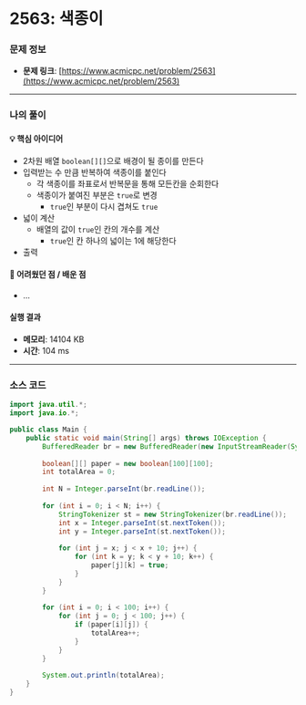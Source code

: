 # 2563: 색종이

### 문제 정보
- **문제 링크**: [https://www.acmicpc.net/problem/2563](https://www.acmicpc.net/problem/2563)

---

### 나의 풀이

#### 💡 핵심 아이디어
- 2차원 배열 `boolean[][]`으로 배경이 될 종이를 만든다
- 입력받는 수 만큼 반복하여 색종이를 붙인다
  - 각 색종이를 좌표로서 반복문을 통해 모든칸을 순회한다
  - 색종이가 붙여진 부분은 `true`로 변경
    - `true`인 부분이 다시 겹쳐도 `true`
- 넓이 계산
  - 배열의 값이 `true`인 칸의 개수를 계산
    - `true`인 칸 하나의 넓이는 1에 해당한다
- 출력

#### 🤔 어려웠던 점 / 배운 점
- ...

####  실행 결과
- **메모리**: 14104 KB
- **시간**: 104 ms

---

### 소스 코드
```java
import java.util.*;
import java.io.*;

public class Main {
    public static void main(String[] args) throws IOException {
        BufferedReader br = new BufferedReader(new InputStreamReader(System.in));
        
        boolean[][] paper = new boolean[100][100];
        int totalArea = 0;
        
        int N = Integer.parseInt(br.readLine());
        
        for (int i = 0; i < N; i++) {
            StringTokenizer st = new StringTokenizer(br.readLine());
            int x = Integer.parseInt(st.nextToken());
            int y = Integer.parseInt(st.nextToken());
            
            for (int j = x; j < x + 10; j++) {
                for (int k = y; k < y + 10; k++) {
                    paper[j][k] = true;
                }
            }
        }
        
        for (int i = 0; i < 100; i++) {
            for (int j = 0; j < 100; j++) {
                if (paper[i][j]) {
                    totalArea++;
                }
            }
        }
        
        System.out.println(totalArea);
    }
}
```